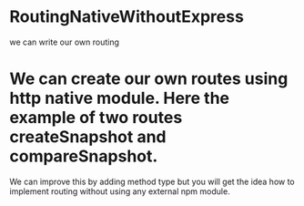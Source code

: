 # RoutingNativeWithoutExpress
we can write our own routing

We can create our own routes using http native module.
Here the example of two routes createSnapshot and compareSnapshot.
==========================================
We can improve this by adding method type
but you will get the idea how to implement routing without using any external npm module.
